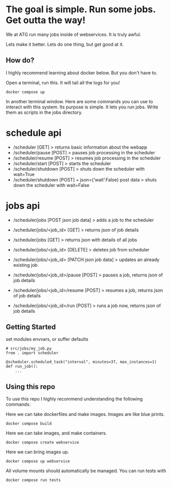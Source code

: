 # The goal is simple. Run some jobs. Get outta the way!

We at ATG run many jobs inside of webservices. It is truly awful.

Lets make it better. Lets do one thing, but get good at it.

## How do?

I highly recommend learning about docker below. But you don't have to.

Open a terminal, run this. It will tail all the logs for you!
```
docker compose up
```

In another terminal window. Here are some commands you can use to interact
with this system. Its purpose is simple. It lets you run jobs. Write them
as scripts in the jobs directory.

# schedule api

* /scheduler [GET] > returns basic information about the webapp
* /scheduler/pause [POST] > pauses job processing in the scheduler
* /scheduler/resume [POST] > resumes job processing in the scheduler
* /scheduler/start [POST] > starts the scheduler
* /scheduler/shutdown [POST] > shuts down the scheduler with wait=True
* /scheduler/shutdown [POST] + json={‘wait’:False} post data > shuts down the scheduler with wait=False

# jobs api

* /scheduler/jobs [POST json job data] > adds a job to the scheduler
* /scheduler/jobs/<job_id> [GET] > returns json of job details
* /scheduler/jobs [GET] > returns json with details of all jobs


* /scheduler/jobs/<job_id> [DELETE] > deletes job from scheduler
* /scheduler/jobs/<job_id> [PATCH json job data] > updates an already existing job
* /scheduler/jobs/<job_id>/pause [POST] > pauses a job, returns json of job details
* /scheduler/jobs/<job_id>/resume [POST] > resumes a job, returns json of job details
* /scheduler/jobs/<job_id>/run [POST] > runs a job now, returns json of job details



## Getting Started

set modules envvars, or suffer defaults
```
# src/jobs/my_job.py
from . import scheduler

@scheduler.scheduled_task("interval", minutes=37, max_instances=1)
def run_job():
    ...
```


## Using this repo

To use this repo I highly recommend understanding the following commands:


Here we can take dockerfiles and make images. Images are like blue prints.
```
docker compose build
```

Here we can take images, and make containers.
```
docker compose create webservice
```

Here we can bring images up.
```
docker compose up webservice
```

All volume mounts should automatically be managed. You can run tests with

```
docker compose run tests
```
